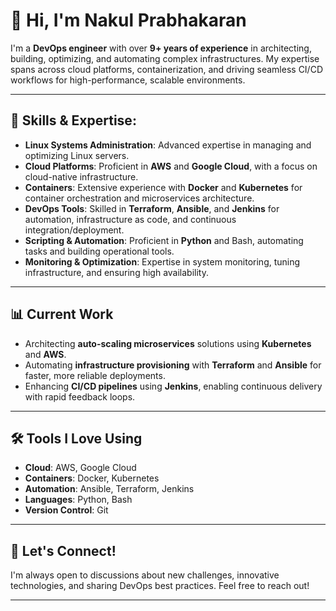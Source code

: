# 👋 Hi, I'm Nakul Prabhakaran

I'm a **DevOps engineer** with over **9+ years of experience** in architecting, building, optimizing, and automating complex infrastructures. My expertise spans across cloud platforms, containerization, and driving seamless CI/CD workflows for high-performance, scalable environments.

---

## 🚀 Skills & Expertise:
- **Linux Systems Administration**: Advanced expertise in managing and optimizing Linux servers.
- **Cloud Platforms**: Proficient in **AWS** and **Google Cloud**, with a focus on cloud-native infrastructure.
- **Containers**: Extensive experience with **Docker** and **Kubernetes** for container orchestration and microservices architecture.
- **DevOps Tools**: Skilled in **Terraform**, **Ansible**, and **Jenkins** for automation, infrastructure as code, and continuous integration/deployment.
- **Scripting & Automation**: Proficient in **Python** and Bash, automating tasks and building operational tools.
- **Monitoring & Optimization**: Expertise in system monitoring, tuning infrastructure, and ensuring high availability.

---

## 📊 Current Work
- Architecting **auto-scaling microservices** solutions using **Kubernetes** and **AWS**.
- Automating **infrastructure provisioning** with **Terraform** and **Ansible** for faster, more reliable deployments.
- Enhancing **CI/CD pipelines** using **Jenkins**, enabling continuous delivery with rapid feedback loops.

---

## 🛠️ Tools I Love Using
- **Cloud**: AWS, Google Cloud
- **Containers**: Docker, Kubernetes
- **Automation**: Ansible, Terraform, Jenkins
- **Languages**: Python, Bash
- **Version Control**: Git

---

## 💬 Let's Connect!
I'm always open to discussions about new challenges, innovative technologies, and sharing DevOps best practices. Feel free to reach out!

---

